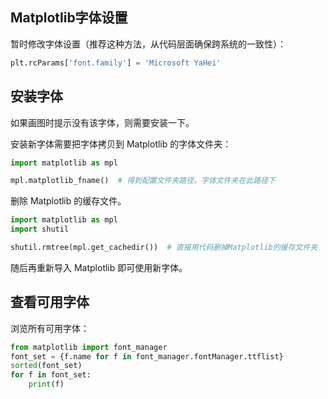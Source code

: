 ## Matplotlib字体设置

暂时修改字体设置（推荐这种方法，从代码层面确保跨系统的一致性）：

```python
plt.rcParams['font.family'] = 'Microsoft YaHei'
```

## 安装字体

如果画图时提示没有该字体，则需要安装一下。

安装新字体需要把字体拷贝到 Matplotlib 的字体文件夹：

```python
import matplotlib as mpl

mpl.matplotlib_fname()  # 得到配置文件夹路径。字体文件夹在此路径下
```

删除 Matplotlib 的缓存文件。

```python
import matplotlib as mpl
import shutil

shutil.rmtree(mpl.get_cachedir())  # 直接用代码删掉Matplotlib的缓存文件夹
```

随后再重新导入 Matplotlib 即可使用新字体。

## 查看可用字体

浏览所有可用字体：

```python
from matplotlib import font_manager
font_set = {f.name for f in font_manager.fontManager.ttflist}
sorted(font_set)
for f in font_set:
    print(f)
```